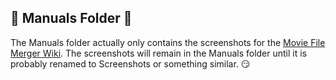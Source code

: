 ## :open_file_folder: Manuals Folder :open_file_folder:

The Manuals folder actually only contains the screenshots for the [Movie File Merger Wiki](https://github.com/Modi777/Movie-File-Merger/wiki).  The screenshots will remain in the Manuals folder until it is probably renamed to Screenshots or something similar.  :smirk:
